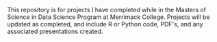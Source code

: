 This repository is for projects I have completed while in the Masters of Science in Data Science Program at Merrimack College. Projects will be updated as completed, and include R or Python code, PDF's, and any associated presentations created. 
